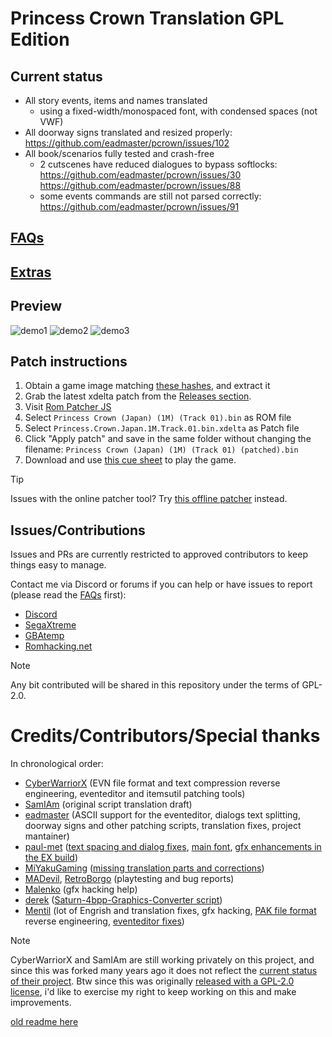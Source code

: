 
# Princess Crown Translation GPL Edition


## Current status

 - All story events, items and names translated
   - using a fixed-width/monospaced font, with condensed spaces (not VWF)
 - All doorway signs translated and resized properly: https://github.com/eadmaster/pcrown/issues/102
 - All book/scenarios fully tested and crash-free
   - 2 cutscenes have reduced dialogues to bypass softlocks: https://github.com/eadmaster/pcrown/issues/30  https://github.com/eadmaster/pcrown/issues/88
   - some events commands are still not parsed correctly: https://github.com/eadmaster/pcrown/issues/91


## [FAQs](https://github.com/eadmaster/pcrown/wiki/FAQs)


## [Extras](https://github.com/eadmaster/pcrown/wiki/Extras)


## Preview

![demo1](shots/demo1.png)  ![demo2](shots/demo2.png)  ![demo3](shots/demo3.png)


## Patch instructions

1. Obtain a game image matching [these hashes](http://redump.org/disc/4901/), and extract it
2. Grab the latest xdelta patch from the [Releases section](https://github.com/eadmaster/pcrown/releases/latest/download/Princess.Crown.Japan.1M.Track.01.bin.xdelta).
3. Visit [Rom Patcher JS](https://www.marcrobledo.com/RomPatcher.js/)
4. Select `Princess Crown (Japan) (1M) (Track 01).bin` as ROM file
5. Select `Princess.Crown.Japan.1M.Track.01.bin.xdelta` as Patch file
6. Click "Apply patch" and save in the same folder without changing the filename: `Princess Crown (Japan) (1M) (Track 01) (patched).bin`
7. Download and use [this cue sheet](https://raw.githubusercontent.com/eadmaster/pcrown/refs/heads/master/src/buildcd/Princess%20Crown%20(Japan)%20(1M)%20(English).cue) to play the game.

> [!TIP]
> Issues with the online patcher tool? Try [this offline patcher](https://github.com/marco-calautti/DeltaPatcher) instead.


## Issues/Contributions
 
Issues and PRs are currently restricted to approved contributors to keep things easy to manage.

Contact me via Discord or forums if you can help or have issues to report (please read the [FAQs](https://github.com/eadmaster/pcrown/wiki/FAQs) first):

 - [Discord](https://discord.gg/CPCpEwyhjf)
 - [SegaXtreme](https://segaxtreme.net/members/eadmaster.30323/)
 - [GBAtemp](https://gbatemp.net/members/eadmaster.52646/)
 - [Romhacking.net](https://www.romhacking.net/forum/index.php?action=profile;u=13104)

> [!NOTE]
> Any bit contributed will be shared in this repository under the terms of GPL-2.0.


# Credits/Contributors/Special thanks

In chronological order:

 - [CyberWarriorX](https://github.com/cyberwarriorx) (EVN file format and text compression reverse engineering, eventeditor and itemsutil patching tools)
 - [SamIAm](https://www.romhacking.net/forum/index.php?action=profile;u=10553) (original script translation draft)
 - [eadmaster](https://github.com/eadmaster) (ASCII support for the eventeditor, dialogs text splitting, doorway signs and other patching scripts, translation fixes, project mantainer)
 - [paul-met](https://github.com/paul-met) ([text spacing and dialog fixes](https://github.com/eadmaster/pcrown/issues/1), [main font](https://github.com/eadmaster/pcrown/issues/98), [gfx enhancements in the EX build](https://github.com/eadmaster/pcrown/issues/18))
 - [MiYakuGaming](https://github.com/MiYakuGaming/) ([missing translation parts and corrections](https://github.com/eadmaster/pcrown/issues/4))
 - [MADevil](https://www.twitch.tv/madevil/), [RetroBorgo](https://www.twitch.tv/retroborgo/) (playtesting and bug reports)
 - [Malenko](https://segaxtreme.net/members/malenko.22808/) (gfx hacking help)
 - [derek](https://github.com/DerekPascarella) ([Saturn-4bpp-Graphics-Converter script](https://github.com/DerekPascarella/Saturn-4bpp-Graphics-Converter/))
 - [Mentil](https://github.com/mentill) (lot of Engrish and translation fixes, gfx hacking, [PAK file format](https://github.com/eadmaster/pcrown/wiki/PAKFormat) reverse engineering, [eventeditor fixes](https://github.com/eadmaster/pcrown/issues/91))

> [!NOTE]
> CyberWarriorX and SamIAm are still working privately on this project, and since this was forked many years ago it does not reflect the [current status of their project](https://www.romhacking.net/forum/index.php?topic=39984.0).
> Btw since this was originally [released with a GPL-2.0 license](https://github.com/eadmaster/pcrown/blob/master/LICENSE), i'd like to exercise my right to keep working on this and make improvements.

[old readme here](readme.txt.old)
